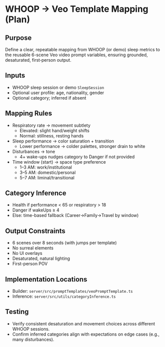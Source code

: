 # WHOOP → Veo Template Mapping (Plan)

## Purpose
Define a clear, repeatable mapping from WHOOP (or demo) sleep metrics to the reusable 6-scene Veo video prompt variables, ensuring grounded, desaturated, first‑person output.

## Inputs
- WHOOP sleep session or demo `SleepSession`
- Optional user profile: age, nationality, gender
- Optional category; inferred if absent

## Mapping Rules
- Respiratory rate → movement subtlety
  - Elevated: slight hand/weight shifts
  - Normal: stillness, resting hands
- Sleep performance → color saturation + transition
  - Lower performance → colder palettes, stronger drain to white
- Disturbances → tone
  - 4+ wake-ups nudges category to Danger if not provided
- Time window (start) → space type preference
  - 1–3 AM: work/institutional
  - 3–5 AM: domestic/personal
  - 5–7 AM: liminal/transitional

## Category Inference
- Health if performance < 65 or respiratory > 18
- Danger if wakeUps ≥ 4
- Else: time-based fallback (Career→Family→Travel by window)

## Output Constraints
- 6 scenes over 8 seconds (with jumps per template)
- No surreal elements
- No UI overlays
- Desaturated, natural lighting
- First-person POV

## Implementation Locations
- Builder: `server/src/promptTemplates/veoPromptTemplate.ts`
- Inference: `server/src/utils/categoryInference.ts`

## Testing
- Verify consistent desaturation and movement choices across different WHOOP sessions.
- Confirm inferred categories align with expectations on edge cases (e.g., many disturbances).
